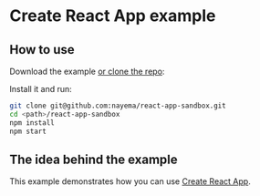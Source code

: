 # Create React App example

## How to use

Download the example [or clone the repo](https://github.com/mui-org/material-ui):


Install it and run:

```sh
git clone git@github.com:nayema/react-app-sandbox.git
cd <path>/react-app-sandbox
npm install
npm start
```

## The idea behind the example

This example demonstrates how you can use [Create React App](https://github.com/facebookincubator/create-react-app).
